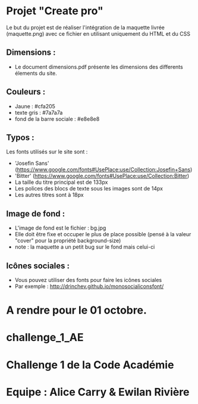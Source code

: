 # Projet "Create pro"

Le but du projet est de réaliser l'intégration de la maquette livrée (maquette.png) avec ce fichier en utilisant uniquement du HTML et du CSS

## Dimensions :
- Le document dimensions.pdf présente les dimensions des differents élements du site.

## Couleurs :
- Jaune : #cfa205
- texte gris : #7a7a7a
- fond de la barre sociale : #e8e8e8

## Typos :
Les fonts utilisés sur le site sont :
- 'Josefin Sans' (https://www.google.com/fonts#UsePlace:use/Collection:Josefin+Sans)
- 'Bitter' (https://www.google.com/fonts#UsePlace:use/Collection:Bitter)
- La taille du titre principal est de 133px
- Les polices des blocs de texte sous les images sont de 14px
- Les autres titres sont à 18px

## Image de fond :
- L'image de fond est le fichier : bg.jpg
- Elle doit être fixe et occuper le plus de place possible (pensé à la valeur "cover" pour la propriété background-size)
- note : la maquette a un petit bug sur le fond mais celui-ci

## Icônes sociales :
- Vous pouvez utiliser des fonts pour faire les icônes sociales
- Par exemple : http://drinchev.github.io/monosocialiconsfont/

A rendre pour le 01 octobre.
=======
# challenge_1_AE
# Challenge 1 de la Code Académie
# Equipe : Alice Carry & Ewilan Rivière
